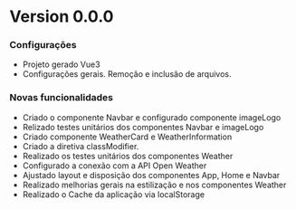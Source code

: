 # Version 0.0.0

### Configurações
- Projeto gerado Vue3
- Configurações gerais. Remoção e inclusão de arquivos.

### Novas funcionalidades
- Criado o componente Navbar e configurado componente imageLogo
- Relizado testes unitários dos componentes Navbar e imageLogo
- Criado componente WeatherCard e WeatherInformation
- Criado a diretiva classModifier.
- Realizado os testes unitários dos componentes Weather
- Configurado a conexão com a API Open Weather
- Ajustado layout e disposição dos componentes App, Home e Navbar
- Realizado melhorias gerais na estilização e nos componentes Weather
- Realizado o Cache da aplicação via localStorage
